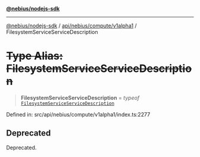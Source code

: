 [**@nebius/nodejs-sdk**](../../../../../README.md)

***

[@nebius/nodejs-sdk](../../../../../README.md) / [api/nebius/compute/v1alpha1](../README.md) / FilesystemServiceServiceDescription

# ~~Type Alias: FilesystemServiceServiceDescription~~

> **FilesystemServiceServiceDescription** = *typeof* [`FilesystemServiceServiceDescription`](../variables/FilesystemServiceServiceDescription.md)

Defined in: src/api/nebius/compute/v1alpha1/index.ts:2277

## Deprecated

Deprecated.
